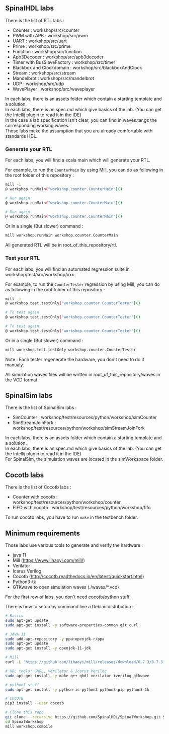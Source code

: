 
## SpinalHDL labs
There is the list of RTL labs :

- Counter : workshop/src/counter
- PWM with APB : workshop/src/pwm
- UART : workshop/src/uart
- Prime : workshop/src/prime
- Function : workshop/src/function
- Apb3Decoder : workshop/src/apb3decoder
- Timer with BusSlaveFactory : workshop/src/timer
- Blackbox and Clockdomain : workshop/src/blackboxAndClock
- Stream : workshop/src/stream
- Mandelbrot : workshop/src/mandelbrot
- UDP : workshop/src/udp
- WavePlayer : workshop/src/waveplayer

In each labs, there is an assets folder which contain a starting template and a solution.<br>
In each labs, there is an spec.md which give basics of the lab. (You can get the Intellij plugin to read it in the IDE)<br>
In the case a lab specification isn't clear, you can find in waves.tar.gz the corresponding working waves.<br>
Those labs make the assumption that you are already comfortable with standards HDL.


### Generate your RTL
For each labs, you will find a scala main which will generate your RTL.

For example, to run the `CounterMain` by using Mill, you can do as following in the root folder of this repository :

```sh
mill -i
@ workshop.runMain("workshop.counter.CounterMain")()

# Run again
@ workshop.runMain("workshop.counter.CounterMain")()

# Run again
@ workshop.runMain("workshop.counter.CounterMain")()
```

Or in a single (But slower) command :

```sh
mill workshop.runMain workshop.counter.CounterMain
```

All generated RTL will be in root_of_this_repository/rtl.

### Test your RTL
For each labs, you will find an automated regression suite in workshop/test/src/workshop/xxx

For example, to run the `CounterTester` regression by using Mill, you can do as following in the root folder of this repository :

```sh
mill -i
@ workshop.test.testOnly("workshop.counter.CounterTester")()

# To test again
@ workshop.test.testOnly("workshop.counter.CounterTester")()

# To test again
@ workshop.test.testOnly("workshop.counter.CounterTester")()
```

Or in a single (But slower) command :

```sh
mill workshop.test.testOnly workshop.counter.CounterTester
```

Note : Each tester regenerate the hardware, you don't need to do it manualy.

All simulation waves files will be written in root_of_this_repository/waves in the VCD format.



## SpinalSim labs
There is the list of SpinalSim labs :

- SimCounter : workshop/test/resources/python/workshop/simCounter
- SimStreamJoinFork : workshop/test/resources/python/workshop/simStreamJoinFork


In each labs, there is an assets folder which contain a starting template and a solution.<br>
In each labs, there is an spec.md which give basics of the lab. (You can get the Intellij plugin to read it in the IDE)<br>
For SpinalSim, the simulation waves are located in the simWorkspace folder.

## Cocotb labs
There is the list of Cocotb labs :

- Counter with cocotb : workshop/test/resources/python/workshop/counter
- FIFO with cocotb : workshop/test/resources/python/workshop/fifo

To run cocotb labs, you have to run `make` in the testbench folder.


## Minimum requirements
Those labs use various tools to generate and verify the hardware :

- java 11
- Mill (https://www.lihaoyi.com/mill/)
- Verilator
- Icarus Verilog
- Cocotb (http://cocotb.readthedocs.io/en/latest/quickstart.html)
- Python3-tk
- GTKwave to open simulation waves (./waves/*.vcd)

For the first row of labs, you don't need cocotb/python stuff.


There is how to setup by command line a Debian distribution :

```sh
# Basics
sudo apt-get update
sudo apt-get install -y software-properties-common git curl

# JAVA 11
sudo add-apt-repository -y ppa:openjdk-r/ppa
sudo apt-get update
sudo apt-get install -y openjdk-11-jdk

# Mill
curl -L 'https://github.com/lihaoyi/mill/releases/download/0.7.3/0.7.3' | sudo install /dev/stdin /usr/local/bin/mill

# HDL tools: GHDL, Verilator & Icarus Verilog
sudo apt-get install -y make g++ ghdl verilator iverilog gtkwave

# python3 stuff
sudo apt-get install -y python-is-python3 python3-pip python3-tk

# COCOTB
pip3 install --user cocotb

# Clone this repo
git clone --recursive https://github.com/SpinalHDL/SpinalWorkshop.git SpinalWorkshop
cd SpinalWorkshop
mill workshop.compile
```
